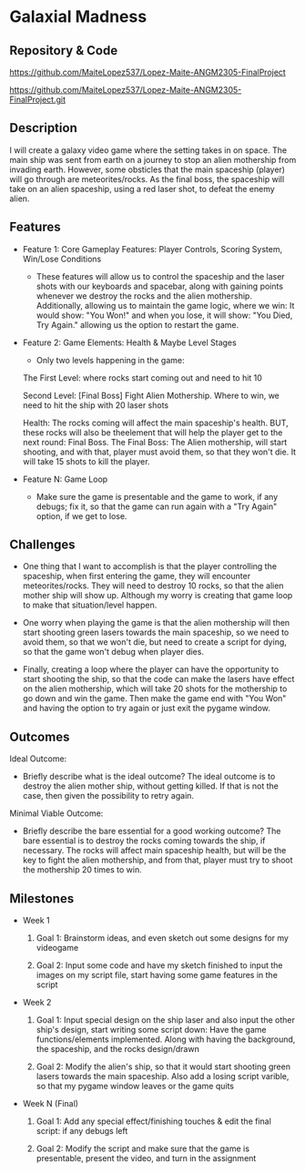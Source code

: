 # Galaxial Madness 

## Repository & Code

https://github.com/MaiteLopez537/Lopez-Maite-ANGM2305-FinalProject

https://github.com/MaiteLopez537/Lopez-Maite-ANGM2305-FinalProject.git


## Description

I will create a galaxy video game where the setting takes in on space. The main ship was sent from earth on a journey to stop an alien mothership from invading earth. However, some obsticles that the main spaceship (player) will go through are meteorites/rocks. As the final boss, the spaceship will take on an alien spaceship, using a red laser shot, to defeat the enemy alien. 

## Features

- Feature 1: Core Gameplay Features: Player Controls, Scoring System, Win/Lose Conditions 

	- These features will allow us to control the spaceship and the laser shots with our keyboards and spacebar, along with gaining points whenever we destroy the rocks and the alien mothership. Additionally, allowing us to maintain the game logic, where we win: It would show: "You Won!" and when you lose, it will show: "You Died, Try Again." allowing us the option to restart the game.

- Feature 2: Game Elements: Health & Maybe Level Stages

	- Only two levels happening in the game: 

    The First Level: where rocks start coming out and need to hit 10

    Second Level: [Final Boss] Fight Alien Mothership. Where to win, we need to hit the ship with 20 laser shots 

    Health: The rocks coming will affect the main spaceship's health. BUT, these rocks will also be theelement that will help the player get to the next round: Final Boss. The Final Boss: The Alien mothership, will start shooting, and with that, player must avoid them, so that they won't die. It will take 15 shots to kill the player. 

- Feature N: Game Loop

	- Make sure the game is presentable and the game to work, if any debugs; fix it, so that the game can run again with a "Try Again" option, if we get to lose.

## Challenges

- One thing that I want to accomplish is that the player controlling the spaceship, when first entering the game, they will encounter meteorites/rocks. They will need to destroy 10 rocks, so that the alien mother ship will show up. Although my worry is creating that game loop to make that situation/level happen. 

- One worry when playing the game is that the alien mothership will then start shooting green lasers towards the main spaceship, so we need to avoid them, so that we won't die, but need to create a script for dying, so that the game won't debug when player dies. 

- Finally, creating a loop where the player can have the opportunity to start shooting the ship, so that the code can make the lasers have effect on the alien mothership, which will take 20 shots for the mothership to go down and win the game. Then make the game end with "You Won" and having the option to try again or just exit the pygame window. 

## Outcomes

Ideal Outcome:
- Briefly describe what is the ideal outcome?
The ideal outcome is to destroy the alien mother ship, without getting killed. If that is not the case, then given the possibility to retry again. 

Minimal Viable Outcome:
- Briefly describe the bare essential for a good working outcome?
The bare essential is to destroy the rocks coming towards the ship, if necessary. The rocks will affect main spaceship health, but will be the key to fight the alien mothership, and from that, player must try to shoot the mothership 20 times to win. 


## Milestones

- Week 1

  1. Goal 1: Brainstorm ideas, and even sketch out some designs for my videogame

  2. Goal 2: Input some code and have my sketch finished to input the images on my script file, start having some game features in the script

- Week 2

  1. Goal 1: Input special design on the ship laser and also input the other ship's design, start writing some script down: Have the game functions/elements implemented. Along with having the background, the spaceship, and the rocks design/drawn

  2. Goal 2: Modify the alien's ship, so that it would start shooting green lasers towards the main spaceship. Also add a losing script varible, so that my pygame window leaves or the game quits

- Week N (Final)

  1. Goal 1: Add any special effect/finishing touches & edit the final script: if any debugs left

  2. Goal 2: Modify the script and make sure that the game is presentable, present the video, and turn in the assignment 
  